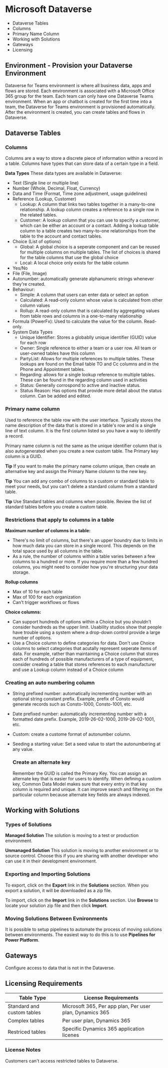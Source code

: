 # Microsoft Dataverse

- Dataverse Tables
- Columns
- Primary Name Column
- Working with Solutions
- Gateways
- Licensing

## Environment - Provision your Dataverse Environment
Dataverse for Teams environment is where all business data, apps and flows are stored. Each environment is associated with a Microsoft Office 365 group for the team. Each team can only have one Dataverse Teams environment. When an app or chatbot is created for the first time into a team, the Dataverse for Teams environment is provisioned automatically. After the environment is created, you can create tables and flows in Dataverse.

## Dataverse Tables

### Columns
Columns are a way to store a discrete piece of information within a record in a table. Columns have types that can store data of a certain type in a field. 

**Data Types** 
These data types are available in Dataverse:

- Text (Single line or multiple line)
- Number (Whole, Decimal, Float, Currency)
- Data and Time (Format, Time zone adjustment, usage guidelines)
- Reference (Lookup, Customer)
  - Lookup: A column that links two tables together in a many-to-one relationship. A lookup column creates a reference to a single row in the related tables.
  - Customer: A lookup column that you can use to specify a customer, which can be either an account or a contact. Adding a lookup table column to a table creates two many-to-one relationships from the table to the account and contact tables.
- Choice (List of options)
  - Global: A global choice is a seperate component and can be reused for multiple columns on multiple tables. The list of choices is shared for the table columns that use the global choice
  - Local: A local choice only exists for the table column
- Yes/No
- File (File, Image)
- Autonumber: automatically generate alphanumeric strings whenever they're created.
- Behaviour:
  - Simple: A column that users can enter data or select an option
  - Calculated: A read-only column whose value is calculated from other column values
  - Rollup: A read-only column that is calculated by aggregating values from table rows and columns in a one-to-many relationship
- Formula (PowerFx): Used to calculate the value for the column. Read-only. 
- System Data Types
  - Unique Identifier: Stores a globablly unique identifier (GUID) value for each row
  - Owner: Single reference to either a team or a user row. All team or user-owned tables have this column
  - PartyList: Allows for multiple references to multiple tables. These lookups are found on the Email table TO and Cc columns and in the Phone and Appointment tables.
  - Regarding: allows for a single lookup reference to multiple tables. These can be found in the regarding column used in activities
  - Status: Generally corrospond to active and inactive status.
  - Status Reason: Has options that provide more detail about the status column. Can be added and edited.
 
### Primary name column
Used to reference the table row with the user interface. Typically stores the name description of the data that is stored in a table's row and is a single line of text column. It is the first column listed so you have a way to identify a record.

Primary name column is not the same as the unique identifier column that is also autogenerated when you create a new custom table. The Primary key column is a GUID.

**Tip** If you want to make the primary name column unique, then create an alternative key and assign the Primary Name clolumn to the new key.
 
**Tip** You can add any combo of columns to a custom or standard table to meet your needs, but you can't delete a standard column from a standard table.  

**Tip** Use Standard tables and columns when possible. Review the list of standard tables before you create a custom table.

### Restrictions that apply to columns in a table

**Maximum number of columns in a table:**
- There's no limit of columns, but there's an upper boundry due to limits in how much data you can store in a single record. This depends on the total space used by all columns in the table.
- As a rule, the number of columns within a table varies between a few columns to a hundred or more. If you require more than a few hundred columns, you might need to consider how you're structuring your data storage.

**Rollup columns**
- Max of 10 for each table
- Max of 100 for each organization
- Can't trigger workflows or flows

**Choice columns:**
- Can support hundreds of options within a Choice but you shouldn't consider hundreds as the upper limit. Usability studios show that people have trouble using a system where a drop-down control provide a large number of options.
- Use a Choice column to define categories for data. Don't use Choice columns to select categories that acutally represent seperate items of data. For example, rather than maintaining a Choice column that stores each of hundreds of possible manufacturers of a type of equipment, consider creating a table that stores references to each manufacturer and use a Lookup column instead of a Choice column

### Creating an auto numbering column
- String prefixed number: automatically incrementing number with an optional string constant prefix. Example, prefix of Consto would generate records such as Consto-1000, Consto-1001, etc.
- Date prefixed number: automatically incrementing number with a formatted date prefix. Example, 2019-26-02-1000, 2019-26-02-1001, etc.
- Custom: create a custome format of autonumber column.
- Seeding a starting value: Set a seed value to start the autonumbering at any value.

  ### Create an alternate key
  Remember the GUID is called the Primary Key. You can assign an alternate key that is easier for users to identify. When defining a custom key, Common Data Model makes sure that every entry in that key column is required and unique. It can improve search and filtering on the particular column because alternate key fields are always indexed.

## Working with Solutions

### Types of Solutions

**Managed Solution**
The solution is moving to a test or production environment.

**Unmanaged Solution**
This solution is moving to another environment or to source control. 
Choose this if you are sharing with another developer who can use it in their development environment.

### Exporting and Importing Solutions

To export, click on the **Export** link in the **Solutions** section. When you export a solution, it will be downloaded as a zip file.

To import, click on the **Import** link in the **Solutions** section. Use **Browse** to locate your solution zip file and then click **Import**.

### Moving Solutions Between Evnironments
It is possible to setup pipelines to automate the process of moving solutions between environments. The easiest way to do this is to use **Pipelines for Power Platform**.

## Gateways
Configure access to data that is not in the Dataverse.

## Licensing Requirements
| Table Type                  | License Requirements                                     |
|-----------------------------|----------------------------------------------------------|
| Standard and custom tables  | Microsoft 365, Per app plan, Per user plan, Dynamics 365 |
| Complex tables              | Per user plan, Dynamics 365                              |
| Restriced tables            | Specific Dynamics 365 application licenes                |

### License Notes
Customers can't access restricted tables to Dataverse.
